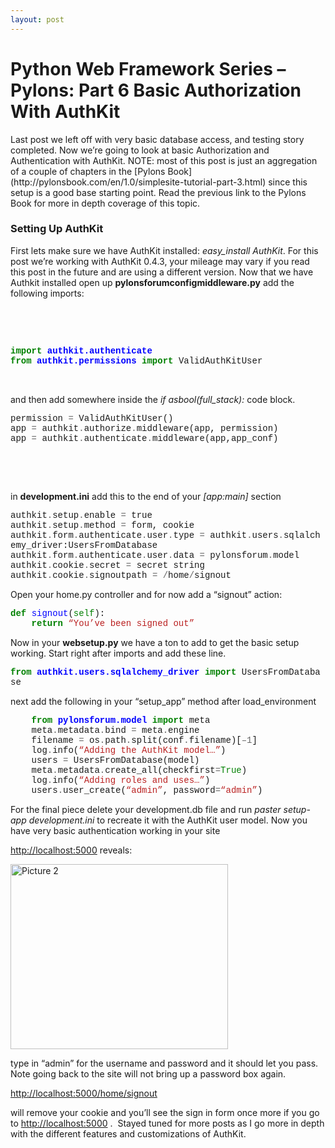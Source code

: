 ```yaml
---
layout: post
---
```

<h1>Python Web Framework Series – Pylons: Part 6 Basic Authorization With AuthKit</h1>
Last post we left off with very basic database access, and testing story completed. Now we&#8217;re going to look at basic Authorization and Authentication with AuthKit. NOTE: most of this post is just an aggregation of a couple of chapters in the [Pylons Book](http://pylonsbook.com/en/1.0/simplesite-tutorial-part-3.html) since this setup is a good base starting point. Read the previous link to the Pylons Book for more in depth coverage of this topic.&nbsp; 

### Setting Up AuthKit

First lets make sure we have AuthKit installed: _easy_install AuthKit_. For this post we&#8217;re working with AuthKit 0.4.3, your mileage may vary if you read this post in the future and are using a different version. Now that we have Authkit installed open up **pylonsforumconfigmiddleware.py** add the following imports: 

&nbsp;

&nbsp;

<div style="padding-bottom: 0px;margin: 0px;padding-left: 0px;padding-right: 0px;float: none;padding-top: 0px" class="wlWriterEditableSmartContent">
  <div style="font-family:consolas,lucida console,courier,monospace">
    <span style="color: #008000"><b>import</b></span>&nbsp;<span style="color: #0000ff"><b>authkit.authenticate</b></span><br /> <span style="color: #008000"><b>from</b></span>&nbsp;<span style="color: #0000ff"><b>authkit.permissions</b></span>&nbsp;<span style="color: #008000"><b>import</b></span>&nbsp;ValidAuthKitUser
  </div>
</div>

&nbsp;

and then add somewhere inside the _if asbool(full_stack):_ code block.

<div style="padding-bottom: 0px;margin: 0px;padding-left: 0px;padding-right: 0px;float: none;padding-top: 0px" class="wlWriterEditableSmartContent">
  <div style="font-family:consolas,lucida console,courier,monospace">
    permission&nbsp;<span style="color: #666666">=</span>&nbsp;ValidAuthKitUser()<br /> app&nbsp;<span style="color: #666666">=</span>&nbsp;authkit<span style="color: #666666">.</span>authorize<span style="color: #666666">.</span>middleware(app,&nbsp;permission)<br /> app&nbsp;<span style="color: #666666">=</span>&nbsp;authkit<span style="color: #666666">.</span>authenticate<span style="color: #666666">.</span>middleware(app,app_conf)
  </div>
</div>

&nbsp;

&nbsp;

in **development.ini** add this to the end of your _[app:main]_ section

<div style="padding-bottom: 0px;margin: 0px;padding-left: 0px;padding-right: 0px;float: none;padding-top: 0px" class="wlWriterEditableSmartContent">
  <div style="font-family:consolas,lucida console,courier,monospace">
    authkit<span style="color: #666666">.</span>setup<span style="color: #666666">.</span>enable&nbsp;<span style="color: #666666">=</span>&nbsp;true<br /> authkit<span style="color: #666666">.</span>setup<span style="color: #666666">.</span>method&nbsp;<span style="color: #666666">=</span>&nbsp;form,&nbsp;cookie<br /> authkit<span style="color: #666666">.</span>form<span style="color: #666666">.</span>authenticate<span style="color: #666666">.</span>user<span style="color: #666666">.</span>type&nbsp;<span style="color: #666666">=</span>&nbsp;authkit<span style="color: #666666">.</span>users<span style="color: #666666">.</span>sqlalchemy_driver:UsersFromDatabase<br /> authkit<span style="color: #666666">.</span>form<span style="color: #666666">.</span>authenticate<span style="color: #666666">.</span>user<span style="color: #666666">.</span>data&nbsp;<span style="color: #666666">=</span>&nbsp;pylonsforum<span style="color: #666666">.</span>model<br /> authkit<span style="color: #666666">.</span>cookie<span style="color: #666666">.</span>secret&nbsp;<span style="color: #666666">=</span>&nbsp;secret&nbsp;string<br /> authkit<span style="color: #666666">.</span>cookie<span style="color: #666666">.</span>signoutpath&nbsp;<span style="color: #666666">=</span>&nbsp;<span style="color: #666666">/</span>home<span style="color: #666666">/</span>signout
  </div>
</div>

Open your home.py controller and for now add a &ldquo;signout&rdquo; action:

<div style="padding-bottom: 0px;margin: 0px;padding-left: 0px;padding-right: 0px;float: none;padding-top: 0px" class="wlWriterEditableSmartContent">
  <div style="font-family:consolas,lucida console,courier,monospace">
    <span style="color: #008000"><b>def</b></span>&nbsp;<span style="color: #0000ff">signout</span>(<span style="color: #008000">self</span>):<br /> &nbsp;&nbsp;&nbsp;&nbsp;<span style="color: #008000"><b>return</b></span>&nbsp;<span style="color: #ba2121">&#8220;You&#8217;ve&nbsp;been&nbsp;signed&nbsp;out&#8221;</span>
  </div>
</div>

Now in your **websetup.py** we have a ton to add to get the basic setup working. Start right after imports and add these line.

<div style="padding-bottom: 0px;margin: 0px;padding-left: 0px;padding-right: 0px;float: none;padding-top: 0px" class="wlWriterEditableSmartContent">
  <div style="font-family:consolas,lucida console,courier,monospace">
    <span style="color: #008000"><b>from</b></span>&nbsp;<span style="color: #0000ff"><b>authkit.users.sqlalchemy_driver</b></span>&nbsp;<span style="color: #008000"><b>import</b></span>&nbsp;UsersFromDatabase
  </div>
</div>

next add the following in your &ldquo;setup\_app&rdquo; method after load\_environment

<div style="padding-bottom: 0px;margin: 0px;padding-left: 0px;padding-right: 0px;float: none;padding-top: 0px" class="wlWriterEditableSmartContent">
  <div style="font-family:consolas,lucida console,courier,monospace">
    &nbsp;&nbsp;&nbsp;&nbsp;<span style="color: #008000"><b>from</b></span>&nbsp;<span style="color: #0000ff"><b>pylonsforum.model</b></span>&nbsp;<span style="color: #008000"><b>import</b></span>&nbsp;meta<br /> &nbsp;&nbsp;&nbsp;&nbsp;meta<span style="color: #666666">.</span>metadata<span style="color: #666666">.</span>bind&nbsp;<span style="color: #666666">=</span>&nbsp;meta<span style="color: #666666">.</span>engine<br /> &nbsp;&nbsp;&nbsp;&nbsp;filename&nbsp;<span style="color: #666666">=</span>&nbsp;os<span style="color: #666666">.</span>path<span style="color: #666666">.</span>split(conf<span style="color: #666666">.</span>filename)[<span style="color: #666666">&#8211;</span><span style="color: #666666">1</span>]<br /> &nbsp;&nbsp;&nbsp;&nbsp;log<span style="color: #666666">.</span>info(<span style="color: #ba2121">&#8220;Adding&nbsp;the&nbsp;AuthKit&nbsp;model&#8230;&#8221;</span>)<br /> &nbsp;&nbsp;&nbsp;&nbsp;users&nbsp;<span style="color: #666666">=</span>&nbsp;UsersFromDatabase(model)<br /> &nbsp;&nbsp;&nbsp;&nbsp;meta<span style="color: #666666">.</span>metadata<span style="color: #666666">.</span>create_all(checkfirst<span style="color: #666666">=</span><span style="color: #008000">True</span>)<br /> &nbsp;&nbsp;&nbsp;&nbsp;log<span style="color: #666666">.</span>info(<span style="color: #ba2121">&#8220;Adding&nbsp;roles&nbsp;and&nbsp;uses&#8230;&#8221;</span>)<br /> &nbsp;&nbsp;&nbsp;&nbsp;users<span style="color: #666666">.</span>user_create(<span style="color: #ba2121">&#8220;admin&#8221;</span>,&nbsp;password<span style="color: #666666">=</span><span style="color: #ba2121">&#8220;admin&#8221;</span>)
  </div>
</div>

For the final piece delete your development.db file and run _paster setup-app development.ini_ to recreate it with the AuthKit user model. Now you have very basic authentication working in your site

<http://localhost:5000> reveals:

[<img style="border-bottom: 0px;border-left: 0px;border-top: 0px;border-right: 0px" alt="Picture 2" src="//lostechies.com/ryansvihla/files/2011/03/Picture2_thumb_343BC8E8.png" width="348" border="0" height="296" />](//lostechies.com/ryansvihla/files/2011/03/Picture2_21F07175.png) 

type in &ldquo;admin&rdquo; for the username and password and it should let you pass.&nbsp; Note going back to the site will not bring up a password box again.

<http://localhost:5000/home/signout>

will remove your cookie and you&rsquo;ll see the sign in form once more if you go to <http://localhost:5000> .&nbsp; Stayed tuned for more posts as I go more in depth with the different features and customizations of AuthKit.
